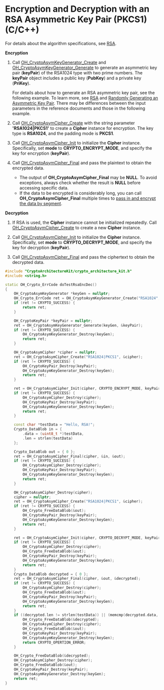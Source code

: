 # Encryption and Decryption with an RSA Asymmetric Key Pair (PKCS1) (C/C++)

<!--Kit: Crypto Architecture Kit-->
<!--Subsystem: Security-->
<!--Owner: @zxz--3-->
<!--Designer: @lanming-->
<!--Tester: @PAFT-->
<!--Adviser: @zengyawen-->

For details about the algorithm specifications, see [RSA](crypto-asym-encrypt-decrypt-spec.md#rsa).

**Encryption**

1. Call [OH_CryptoAsymKeyGenerator_Create](../../reference/apis-crypto-architecture-kit/capi-crypto-asym-key-h.md#oh_cryptoasymkeygenerator_create) and [OH_CryptoAsymKeyGenerator_Generate](../../reference/apis-crypto-architecture-kit/capi-crypto-asym-key-h.md#oh_cryptoasymkeygenerator_generate) to generate an asymmetric key pair (**keyPair**) of the RSA1024 type with two prime numbers. The **keyPair** object includes a public key (**PubKey**) and a private key (**PriKey**).

   For details about how to generate an RSA asymmetric key pair, see the following example. To learn more, see [RSA](crypto-asym-key-generation-conversion-spec.md#rsa) and [Randomly Generating an Asymmetric Key Pair](crypto-generate-asym-key-pair-randomly.md). There may be differences between the input parameters in the reference documents and those in the following example.

2. Call [OH_CryptoAsymCipher_Create](../../reference/apis-crypto-architecture-kit/capi-crypto-asym-cipher-h.md#oh_cryptoasymcipher_create) with the string parameter **'RSA1024|PKCS1'** to create a **Cipher** instance for encryption. The key type is **RSA1024**, and the padding mode is **PKCS1**.

3. Call [OH_CryptoAsymCipher_Init](../../reference/apis-crypto-architecture-kit/capi-crypto-asym-cipher-h.md#oh_cryptoasymcipher_init) to initialize the **Cipher** instance. Specifically, set **mode** to **CRYPTO_ENCRYPT_MODE**, and specify the key for encryption (**keyPair**).

4. Call [OH_CryptoAsymCipher_Final](../../reference/apis-crypto-architecture-kit/capi-crypto-asym-cipher-h.md#oh_cryptoasymcipher_final) and pass the plaintext to obtain the encrypted data.

   - The output of **OH_CryptoAsymCipher_Final** may be **NULL**. To avoid exceptions, always check whether the result is **NULL** before accessing specific data.
   - If the data to be encrypted is considerably long, you can call **OH_CryptoAsymCipher_Final** multiple times to [pass in and encrypt the data by segment](crypto-rsa-asym-encrypt-decrypt-by-segment-ndk.md).

**Decryption**

1. If RSA is used, the **Cipher** instance cannot be initialized repeatedly. Call [OH_CryptoAsymCipher_Create](../../reference/apis-crypto-architecture-kit/capi-crypto-asym-cipher-h.md#oh_cryptoasymcipher_create) to create a new **Cipher** instance.

2. Call [OH_CryptoAsymCipher_Init](../../reference/apis-crypto-architecture-kit/capi-crypto-asym-cipher-h.md#oh_cryptoasymcipher_init) to initialize the **Cipher** instance. Specifically, set **mode** to **CRYPTO_DECRYPT_MODE**, and specify the key for decryption (**keyPair**).

3. Call [OH_CryptoAsymCipher_Final](../../reference/apis-crypto-architecture-kit/capi-crypto-asym-cipher-h.md#oh_cryptoasymcipher_final) and pass the ciphertext to obtain the decrypted data.

```C++
#include "CryptoArchitectureKit/crypto_architecture_kit.h"
#include <string.h>

static OH_Crypto_ErrCode doTestRsaEncDec()
{
    OH_CryptoAsymKeyGenerator *keyGen = nullptr;
    OH_Crypto_ErrCode ret = OH_CryptoAsymKeyGenerator_Create("RSA1024", &keyGen);
    if (ret != CRYPTO_SUCCESS) {
        return ret;
    }

    OH_CryptoKeyPair *keyPair = nullptr;
    ret = OH_CryptoAsymKeyGenerator_Generate(keyGen, &keyPair);
    if (ret != CRYPTO_SUCCESS) {
        OH_CryptoAsymKeyGenerator_Destroy(keyGen);
        return ret;
    }

    OH_CryptoAsymCipher *cipher = nullptr;
    ret = OH_CryptoAsymCipher_Create("RSA1024|PKCS1", &cipher);
    if (ret != CRYPTO_SUCCESS) {
        OH_CryptoKeyPair_Destroy(keyPair);
        OH_CryptoAsymKeyGenerator_Destroy(keyGen);
        return ret;
    }

    ret = OH_CryptoAsymCipher_Init(cipher, CRYPTO_ENCRYPT_MODE, keyPair);
    if (ret != CRYPTO_SUCCESS) {
        OH_CryptoAsymCipher_Destroy(cipher);
        OH_CryptoKeyPair_Destroy(keyPair);
        OH_CryptoAsymKeyGenerator_Destroy(keyGen);
        return ret;
    }

    const char *testData = "Hello, RSA!";
    Crypto_DataBlob in = {
        .data = (uint8_t *)testData,
        .len = strlen(testData)
    };

    Crypto_DataBlob out = { 0 };
    ret = OH_CryptoAsymCipher_Final(cipher, &in, &out);
    if (ret != CRYPTO_SUCCESS) {
        OH_CryptoAsymCipher_Destroy(cipher);
        OH_CryptoKeyPair_Destroy(keyPair);
        OH_CryptoAsymKeyGenerator_Destroy(keyGen);
        return ret;
    }

    OH_CryptoAsymCipher_Destroy(cipher);
    cipher = nullptr;
    ret = OH_CryptoAsymCipher_Create("RSA1024|PKCS1", &cipher);
    if (ret != CRYPTO_SUCCESS) {
        OH_Crypto_FreeDataBlob(&out);
        OH_CryptoKeyPair_Destroy(keyPair);
        OH_CryptoAsymKeyGenerator_Destroy(keyGen);
        return ret;
    }

    ret = OH_CryptoAsymCipher_Init(cipher, CRYPTO_DECRYPT_MODE, keyPair);
    if (ret != CRYPTO_SUCCESS) {
        OH_CryptoAsymCipher_Destroy(cipher);
        OH_Crypto_FreeDataBlob(&out);
        OH_CryptoKeyPair_Destroy(keyPair);
        OH_CryptoAsymKeyGenerator_Destroy(keyGen);
        return ret;
    }
    Crypto_DataBlob decrypted = { 0 };
    ret = OH_CryptoAsymCipher_Final(cipher, &out, &decrypted);
    if (ret != CRYPTO_SUCCESS) {
        OH_CryptoAsymCipher_Destroy(cipher);
        OH_Crypto_FreeDataBlob(&out);
        OH_CryptoKeyPair_Destroy(keyPair);
        OH_CryptoAsymKeyGenerator_Destroy(keyGen);
        return ret;
    }
    if ((decrypted.len != strlen(testData)) || (memcmp(decrypted.data, testData, decrypted.len) != 0)) {
        OH_Crypto_FreeDataBlob(&decrypted);
        OH_CryptoAsymCipher_Destroy(cipher);
        OH_Crypto_FreeDataBlob(&out);
        OH_CryptoKeyPair_Destroy(keyPair);
        OH_CryptoAsymKeyGenerator_Destroy(keyGen);
        return CRYPTO_OPERTION_ERROR;
    }

    OH_Crypto_FreeDataBlob(&decrypted);
    OH_CryptoAsymCipher_Destroy(cipher);
    OH_Crypto_FreeDataBlob(&out);
    OH_CryptoKeyPair_Destroy(keyPair);
    OH_CryptoAsymKeyGenerator_Destroy(keyGen);
    return ret;
}
```

